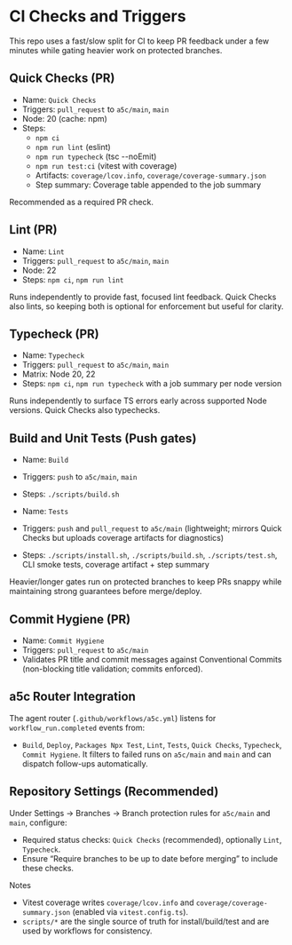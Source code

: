 # CI Checks and Triggers

This repo uses a fast/slow split for CI to keep PR feedback under a few minutes while gating heavier work on protected branches.

## Quick Checks (PR)
- Name: `Quick Checks`
- Triggers: `pull_request` to `a5c/main`, `main`
- Node: 20 (cache: npm)
- Steps:
  - `npm ci`
  - `npm run lint` (eslint)
  - `npm run typecheck` (tsc --noEmit)
  - `npm run test:ci` (vitest with coverage)
  - Artifacts: `coverage/lcov.info`, `coverage/coverage-summary.json`
  - Step summary: Coverage table appended to the job summary

Recommended as a required PR check.

## Lint (PR)
- Name: `Lint`
- Triggers: `pull_request` to `a5c/main`, `main`
- Node: 22
- Steps: `npm ci`, `npm run lint`

Runs independently to provide fast, focused lint feedback. Quick Checks also lints, so keeping both is optional for enforcement but useful for clarity.

## Typecheck (PR)
- Name: `Typecheck`
- Triggers: `pull_request` to `a5c/main`, `main`
- Matrix: Node 20, 22
- Steps: `npm ci`, `npm run typecheck` with a job summary per node version

Runs independently to surface TS errors early across supported Node versions. Quick Checks also typechecks.

## Build and Unit Tests (Push gates)
- Name: `Build`
- Triggers: `push` to `a5c/main`, `main`
- Steps: `./scripts/build.sh`

- Name: `Tests`
- Triggers: `push` and `pull_request` to `a5c/main` (lightweight; mirrors Quick Checks but uploads coverage artifacts for diagnostics)
- Steps: `./scripts/install.sh`, `./scripts/build.sh`, `./scripts/test.sh`, CLI smoke tests, coverage artifact + step summary

Heavier/longer gates run on protected branches to keep PRs snappy while maintaining strong guarantees before merge/deploy.

## Commit Hygiene (PR)
- Name: `Commit Hygiene`
- Triggers: `pull_request` to `a5c/main`
- Validates PR title and commit messages against Conventional Commits (non-blocking title validation; commits enforced).

## a5c Router Integration
The agent router (`.github/workflows/a5c.yml`) listens for `workflow_run.completed` events from:
- `Build`, `Deploy`, `Packages Npx Test`, `Lint`, `Tests`, `Quick Checks`, `Typecheck`, `Commit Hygiene`.
It filters to failed runs on `a5c/main` and `main` and can dispatch follow-ups automatically.

## Repository Settings (Recommended)
Under Settings → Branches → Branch protection rules for `a5c/main` and `main`, configure:
- Required status checks: `Quick Checks` (recommended), optionally `Lint`, `Typecheck`.
- Ensure “Require branches to be up to date before merging” to include these checks.

Notes
- Vitest coverage writes `coverage/lcov.info` and `coverage/coverage-summary.json` (enabled via `vitest.config.ts`).
- `scripts/*` are the single source of truth for install/build/test and are used by workflows for consistency.

